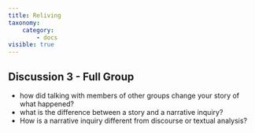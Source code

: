```yaml
---
title: Reliving
taxonomy:
    category:
        - docs
visible: true
---
```

## Discussion 3 - Full Group
- how did talking with members of other groups change your story of what happened?
- what is the difference between a story and a narrative inquiry?
- How is a narrative inquiry different from discourse or textual analysis?
